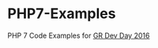 # PHP7-Examples

PHP 7 Code Examples for [GR Dev Day 2016](http://grdevday.org/sessions/learning-php-7/)
